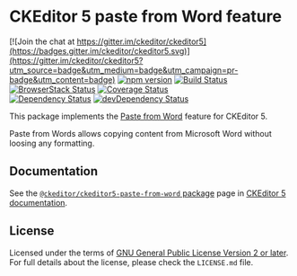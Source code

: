 CKEditor 5 paste from Word feature
==================================

[![Join the chat at https://gitter.im/ckeditor/ckeditor5](https://badges.gitter.im/ckeditor/ckeditor5.svg)](https://gitter.im/ckeditor/ckeditor5?utm_source=badge&utm_medium=badge&utm_campaign=pr-badge&utm_content=badge)
[![npm version](https://badge.fury.io/js/%40ckeditor%2Fckeditor5-paste-from-word.svg)](https://www.npmjs.com/package/@ckeditor/ckeditor5-paste-from-word)
[![Build Status](https://travis-ci.org/ckeditor/ckeditor5-paste-from-word.svg?branch=master)](https://travis-ci.org/ckeditor/ckeditor5-paste-from-word)
[![BrowserStack Status](https://automate.browserstack.com/automate/badge.svg?badge_key=d3hvenZqQVZERFQ5d09FWXdyT0ozVXhLaVltRFRjTTUyZGpvQWNmWVhUUT0tLUZqNlJ1YWRUd0RvdEVOaEptM1B2Q0E9PQ==--c9d3dee40b9b4471ff3fb516d9ecf8d09292c7e0)](https://automate.browserstack.com/public-build/d3hvenZqQVZERFQ5d09FWXdyT0ozVXhLaVltRFRjTTUyZGpvQWNmWVhUUT0tLUZqNlJ1YWRUd0RvdEVOaEptM1B2Q0E9PQ==--c9d3dee40b9b4471ff3fb516d9ecf8d09292c7e0)
[![Coverage Status](https://coveralls.io/repos/github/ckeditor/ckeditor5-paste-from-word/badge.svg?branch=master)](https://coveralls.io/github/ckeditor/ckeditor5-paste-from-word?branch=master)
<br>
[![Dependency Status](https://david-dm.org/ckeditor/ckeditor5-paste-from-word/status.svg)](https://david-dm.org/ckeditor/ckeditor5-paste-from-word)
[![devDependency Status](https://david-dm.org/ckeditor/ckeditor5-paste-from-word/dev-status.svg)](https://david-dm.org/ckeditor/ckeditor5-paste-from-word?type=dev)

This package implements the [Paste from Word](https://docs.ckeditor.com/ckeditor5/latest/features/paste-from-word.html) feature for CKEditor 5.

Paste from Words allows copying content from Microsoft Word without loosing any formatting.

## Documentation

See the [`@ckeditor/ckeditor5-paste-from-word` package](https://docs.ckeditor.com/ckeditor5/latest/api/paste-from-word.html) page in [CKEditor 5 documentation](https://docs.ckeditor.com/ckeditor5/latest/).

## License

Licensed under the terms of [GNU General Public License Version 2 or later](http://www.gnu.org/licenses/gpl.html). For full details about the license, please check the `LICENSE.md` file.
